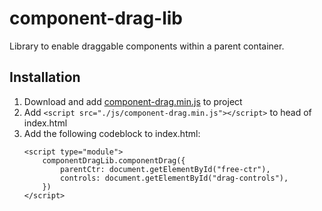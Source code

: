 # component-drag-lib
Library to enable draggable components within a parent container.

## Installation
1. Download and add [component-drag.min.js](https://github.com/kbh1301/component-drag-lib/tree/main/dist) to project
2. Add `<script src="./js/component-drag.min.js"></script>` to head of index.html
3. Add the following codeblock to index.html:
    ```
    <script type="module">
        componentDragLib.componentDrag({
            parentCtr: document.getElementById("free-ctr"),
            controls: document.getElementById("drag-controls"),
        })
    </script>
    ```
